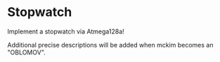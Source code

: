 # Stopwatch
Implement a stopwatch via Atmega128a!

Additional precise descriptions will be added when mckim becomes an "OBLOMOV".
